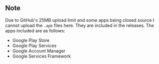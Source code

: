 ## Note
Due to GitHub's 25MB upload limit and some apps being closed source I cannot upload the `.apk` files here. They are included in the releases. The apps included are as follows:
- Google Play Store
- Google Play Services
- Google Account Manager
- Google Services Framework
